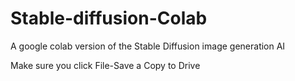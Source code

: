# Stable-diffusion-Colab
A google colab version of the Stable Diffusion image generation AI



Make sure you click File-Save a Copy to Drive
